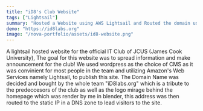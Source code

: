 ```yaml
---
title: "iD8's Club Website"
tags: ["Lightsail"]
summary: "Hosted a Website using AWS Lightsail and Routed the domain using Route 53 for the IT Club @JCUS"
demo: "https://id8labs.org"
image: "/nova-portfolio/assets/id8-website.png"
---
```


A lightsail hosted website for the official IT Club of JCUS (James Cook University), The goal for this website was to spread information and make announcement for the club! We used wordpress as the choice of CMS as it was convinient for most people in the team and utilizing Amazon's Web Services namely Lightsail, to publish this site. The Domain Name was decided and bought by the whole team "iD8labs.org" which is a tribute to the predeccesors of the club as well as the logo mirage behind the homepage which was render by me in blender, this address was then routed to the static IP in a DNS zone to lead visitors to the site.
